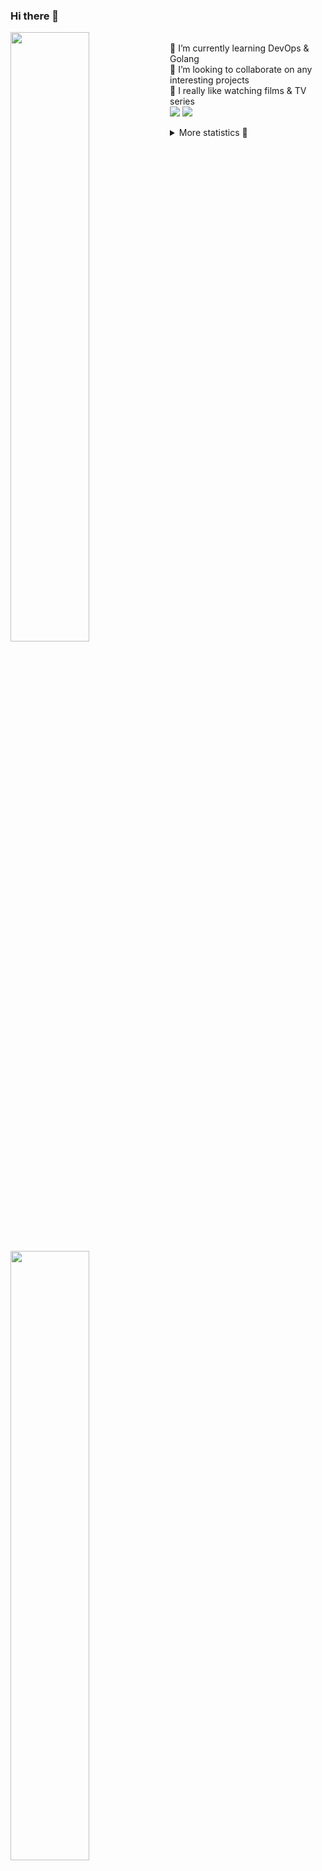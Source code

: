 ### Hi there 👋


[<img align="left" width="50%" src="https://github-readme-stats.vercel.app/api?username=rufusnufus&hide=issues&show_icons=true&count_private=true&theme=transparent&title_color=FF6F40&text_color=FBF9F8&icon_color=F48242&hide_border=true&hide_title=true#gh-dark-mode-only">](https://metrics.lecoq.io/rufusnufus#gh-dark-mode-only)
[<img align="left" width="50%" src="https://github-readme-stats.vercel.app/api?username=rufusnufus&hide=issues&show_icons=true&count_private=true&theme=transparent&title_color=FF6533&text_color=4D4644&icon_color=FF8038&hide_border=true&hide_title=true#gh-light-mode-only">](https://metrics.lecoq.io/rufusnufus#gh-light-mode-only)

<p>
  <br>
  🌱 I’m currently learning DevOps & Golang</br>
  👯 I’m looking to collaborate on any interesting projects</br>
  🎥 I really like watching films & TV series</br>
  <a href="https://linkedin.com/in/rufusnufus"><img src="https://img.shields.io/badge/linkedin-0077B5.svg?style=for-the-badge&logo=linkedin&logoColor=white"/></a>
  <a href="https://t.me/rufusnufus"><img src="https://img.shields.io/badge/-telegram-black?style=for-the-badge&color=blue&logo=telegram"/></a>
</p>

<p text-align="left">
<details>
  <summary>More statistics 👀</summary><br/>

<!--START_SECTION:waka-->
![Code Time](http://img.shields.io/badge/Code%20Time-759%20hrs%203%20mins-blue)

![Profile Views](http://img.shields.io/badge/Profile%20Views-0-blue)

**I'm an Early 🐤** 

```text
🌞 Morning                4739 commits        █████░░░░░░░░░░░░░░░░░░░░   20.21 % 
🌆 Daytime                13851 commits       ███████████████░░░░░░░░░░   59.06 % 
🌃 Evening                4348 commits        █████░░░░░░░░░░░░░░░░░░░░   18.54 % 
🌙 Night                  515 commits         █░░░░░░░░░░░░░░░░░░░░░░░░   02.20 % 
```
📅 **I'm Most Productive on Wednesday** 

```text
Monday                   4977 commits        █████░░░░░░░░░░░░░░░░░░░░   21.22 % 
Tuesday                  3968 commits        ████░░░░░░░░░░░░░░░░░░░░░   16.92 % 
Wednesday                5166 commits        ██████░░░░░░░░░░░░░░░░░░░   22.03 % 
Thursday                 4216 commits        ████░░░░░░░░░░░░░░░░░░░░░   17.98 % 
Friday                   4057 commits        ████░░░░░░░░░░░░░░░░░░░░░   17.30 % 
Saturday                 636 commits         █░░░░░░░░░░░░░░░░░░░░░░░░   02.71 % 
Sunday                   433 commits         ░░░░░░░░░░░░░░░░░░░░░░░░░   01.85 % 
```


📊 **This Week I Spent My Time On** 

```text
💬 Programming Languages: 
HCL                      0 secs              █████████████████████████   100.00 % 

🔥 Editors: 
VS Code                  0 secs              █████████████████████████   100.00 % 
```

**I Mostly Code in Go** 

```text
Go                       23 repos            █████░░░░░░░░░░░░░░░░░░░░   21.10 % 
Python                   15 repos            ███░░░░░░░░░░░░░░░░░░░░░░   13.76 % 
Smarty                   6 repos             █░░░░░░░░░░░░░░░░░░░░░░░░   05.50 % 
Shell                    3 repos             █░░░░░░░░░░░░░░░░░░░░░░░░   02.75 % 
Kotlin                   2 repos             ░░░░░░░░░░░░░░░░░░░░░░░░░   01.83 % 
```




 Last Updated on 19/04/2024 00:52:10 UTC
<!--END_SECTION:waka-->

</details>
</p>
